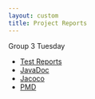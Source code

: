 ```yaml
---
layout: custom
title: Project Reports
---
```


 Group 3 Tuesday

* [Test Reports](./Test-Reports/)
* [JavaDoc](./javadoc/)
* [Jacoco](./jacoco/)
* [PMD](./pmd/main.html) 
